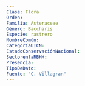 ```yaml
---
Clase: Flora
Orden: 
Familia: Asteraceae
Género: Baccharis
Especie: rastrero
NombreComún: 
CategoríaUICN: 
EstadoConservaciónNacional: 
SectorenlaRBHH: 
Presencia: 
TipoDeDato: 
Fuente: "C. Villagran"
---
```

